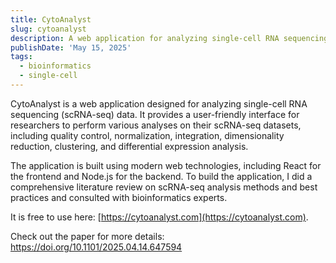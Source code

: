 ```yaml
---
title: CytoAnalyst
slug: cytoanalyst
description: A web application for analyzing single-cell RNA sequencing data.
publishDate: 'May 15, 2025'
tags:
  - bioinformatics
  - single-cell
---
```


CytoAnalyst is a web application designed for analyzing single-cell RNA sequencing (scRNA-seq) data. 
It provides a user-friendly interface for researchers to perform various analyses on their scRNA-seq datasets, 
including quality control, normalization, integration, dimensionality reduction, clustering, and differential expression analysis.

The application is built using modern web technologies, including React for the frontend and Node.js for the backend.
To build the application,
I did a comprehensive literature review on scRNA-seq analysis methods and best practices and consulted with bioinformatics experts.

It is free to use here: [https://cytoanalyst.com](https://cytoanalyst.com).

Check out the paper for more details: https://doi.org/10.1101/2025.04.14.647594
